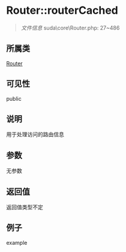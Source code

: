 # Router::routerCached

> *文件信息* suda\core\Router.php: 27~486
## 所属类 

[Router](../Router.md)

## 可见性

  public  
## 说明

用于处理访问的路由信息

## 参数

无参数

## 返回值
返回值类型不定

## 例子

example